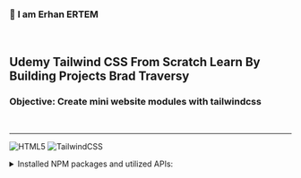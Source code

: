 ### 👋 **I am Erhan ERTEM**

&emsp;

## Udemy Tailwind CSS From Scratch Learn By Building Projects Brad Traversy

### **Objective:** Create mini website modules with tailwindcss

&emsp;

---

![HTML5](https://img.shields.io/badge/HTML5-E34F26?style=for-the-badge&logo=html5&logoColor=white) ![TailwindCSS](https://img.shields.io/badge/Tailwind_CSS-38B2AC?style=for-the-badge&logo=tailwind-css&logoColor=white)

<details>
<summary>Installed NPM packages and utilized APIs:</summary>

| Package command      | Package link             | Description      |
| -------------------- | ------------------------ | ---------------- |
| npm i -D tailwindcss | https://tailwindcss.com/ | CSS preprocessor |

</details>

&emsp;
